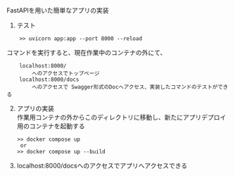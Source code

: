 FastAPIを用いた簡単なアプリの実装  
1. テスト
```
    >> uvicorn app:app --port 8000 --reload
```  

コマンドを実行すると、現在作業中のコンテナの外にて、  
```
    localhost:8000/  
        へのアクセスでトップページ
    localhost:8000/docs
        へのアクセスで Swagger形式のDocへアクセス、実装したコマンドのテストができる
```

2. アプリの実装  
    作業用コンテナの外からこのディレクトリに移動し、新たにアプリデプロイ用のコンテナを起動する
    ```
    >> docker compose up
     or
    >> docker compose up --build
    ```
3. localhost:8000/docsへのアクセスでアプリへアクセスできる